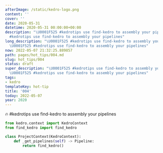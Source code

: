 ```yaml
---
afterImage: /static/kedro-logo.png
content: ''
cover: ''
date: 2020-05-31
datetime: 2020-05-31 00:00:00+00:00
description: "\U0001F525 #kedrotips use find-kedro to assembly your pipelines \U0001F525
  #kedrotips use find-kedro to assembly your pipelines"
long_description: "\U0001F525 #kedrotips use find-kedro to assembly your pipelines
  \U0001F525 #kedrotips use find-kedro to assembly your pipelines"
now: 2022-05-07 21:32:25.889857
path: pages/hot_tips/004.md
slug: hot_tips/004
status: draft
super_description: "\U0001F525 #kedrotips use find-kedro to assembly your pipelines
  \U0001F525 #kedrotips use find-kedro to assembly your pipelines"
tags:
- kedro
templateKey: hot-tip
title: '004'
today: 2022-05-07
year: 2020
---
```


🔥 #kedrotips use find-kedro to assembly your pipelines


``` python
from kedro.context import KedroContext
from find_kedro import find_kedro

class ProjectContext(KedroContext):
    def _get_pipelines(self) -> Pipeline:
        return find_kedro()
```
